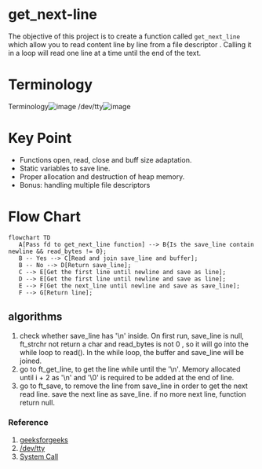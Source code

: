 # get_next-line
The objective of this project is to create a function called ```get_next_line``` which allow you to read content line by line from a file descriptor . Calling it in a loop will read one line at a time until the end of the text.


# Terminology
Terminology![image](https://user-images.githubusercontent.com/34572151/156952581-602a2200-2dd6-4296-a57f-d778de0b629b.png)
/dev/tty![image](https://user-images.githubusercontent.com/34572151/156954897-acfcc434-8529-4ece-941e-5cc804359dbd.png)

# Key Point
- Functions open, read, close and buff size adaptation.
- Static variables to save line.
- Proper allocation and destruction of heap memory.
- Bonus: handling multiple file descriptors

# Flow Chart
```mermaid
flowchart TD
   A[Pass fd to get_next_line function] --> B{Is the save_line contain newline && read_bytes != 0};
   B -- Yes --> C[Read and join save_line and buffer];
   B -- No --> D[Return save_line];
   C --> E[Get the first line until newline and save as line];
   D --> E[Get the first line until newline and save as line];
   E --> F[Get the next_line until newline and save as save_line];
   F --> G[Return line];
```


## algorithms
1. check whether save_line has '\n' inside. On first run, save_line is null, ft_strchr not return a char and read_bytes is not 0 , so it will go into the while loop to read(). In the while loop, the buffer and save_line will be joined.
2. go to ft_get_line, to get the line while until the '\n'. Memory allocated until i + 2 as '\n' and '\0' is required to be added at the end of line.
3. go to ft_save, to remove the line from save_line in order to get the next read line. save the next line as save_line. if no more next line, function return null.

### Reference
1. [geeksforgeeks](https://www.geeksforgeeks.org/input-output-system-calls-c-create-open-close-read-write)
2. [/dev/tty](http://www.mit.edu/afs.new/athena/system/rhlinux/redhat-6.2-docs/HOWTOS/other-formats/html/Text-Terminal-HOWTO-html/Text-Terminal-HOWTO-6.html)
3. [System Call](https://www.cs.princeton.edu/courses/archive/spring16/cos217/lectures/22_IoMgmt.pdf)
